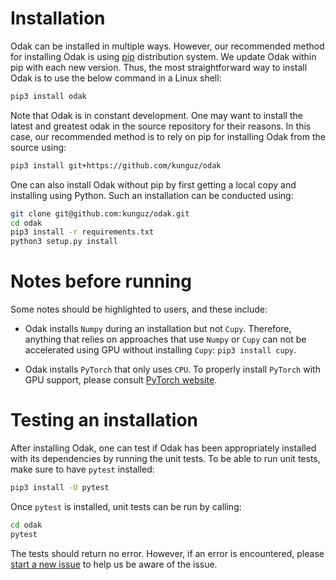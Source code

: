 # Installation
Odak can be installed in multiple ways. 
However, our recommended method for installing Odak is using [pip](https://pypi.org/project/pip) distribution system. 
We update Odak within pip with each new version.
Thus, the most straightforward way to install Odak is to use the below command in a Linux shell:

```bash
pip3 install odak
```
Note that Odak is in constant development. 
One may want to install the latest and greatest odak in the source repository for their reasons.
In this case, our recommended method is to rely on pip for installing Odak from the source using:

```bash
pip3 install git+https://github.com/kunguz/odak
```

One can also install Odak without pip by first getting a local copy and installing using Python. 
Such an installation can be conducted using:

```bash
git clone git@github.com:kunguz/odak.git
cd odak
pip3 install -r requirements.txt
python3 setup.py install
```

# Notes before running
Some notes should be highlighted to users, and these include:

* Odak installs `Numpy` during an installation but not `Cupy`. 
Therefore, anything that relies on approaches that use `Numpy` or `Cupy` can not be accelerated using GPU without installing `Cupy`: `pip3 install cupy`.

* Odak installs `PyTorch` that only uses `CPU`. 
To properly install `PyTorch` with GPU support, please consult [PyTorch website](https://pytorch.org).

# Testing an installation
After installing Odak, one can test if Odak has been appropriately installed with its dependencies by running the unit tests.
To be able to run unit tests, make sure to have `pytest` installed:

```bash
pip3 install -U pytest
```

Once `pytest` is installed, unit tests can be run by calling:
 
```bash
cd odak
pytest
```
The tests should return no error.
However, if an error is encountered, please [start a new issue](https://github.com/kunguz/odak/issues) to help us be aware of the issue.

